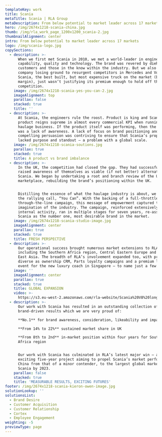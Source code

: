 ```yaml
---
templateKey: work
title: Scania
metaTitle: Scania | RLA Group
metaDescription: From below potential to market leader across 17 markets
hero: /img/2674x1218-scania-china.jpg
thumb: /img/rla_work_page_1200x1200_scania-2.jpg
thumbnailAlignment: center
intro: From below potential to market leader across 17 markets
logo: /img/scania-logo.jpg
copySections:
  - description: >-
      When we first met Scania in 2010, we met a world-leader in engineering
      capability, quality and technology. The brand was revered by diehard
      customers and those in the know within the industry. But we also met a
      company losing ground to resurgent competitors in Mercedes and Volvo.
      Scania, the best built, but most expensive truck on the market (by some
      margin), just wasn’t justifying its premium enough to hold off the
      competition.
    image: /img/2674x1218-scania-yes-you-can-2.jpg
    imageAlignment: top
    parallax: false
    stacked: true
    title: ''
  - description: >-
      At Scania, the engineers rule the roost. Product is king and Scania’s
      product reigns supreme in almost every commercial KPI when running a
      haulage business. If the product itself was performing, then the problem
      was a lack of awareness. A lack of focus on brand positioning and
      compelling persuasion was contriving to ensure that Scania’s proposition
      lacked purpose and standout – a problem with a global scale.
    image: /img/2674x1218-scania-soutions.jpg
    parallax: true
    stacked: true
    title: A product vs brand imbalance
  - description: >-
      In the UK, the competition had closed the gap. They had successfully
      raised awareness of themselves as viable (if not better) alternatives to
      Scania. We began by undertaking a root and branch review of the UK
      marketplace, rebuilding the brand’s positioning within the UK. 


      Distilling the essence of what the haulage industry is about, we launched
      the rallying call, “You Can”. With the backing of a full-throttle,
      through-the-line campaign, this message of empowerment captured the
      imagination of the industry. The campaign, reinforced extensively with
      internal activity, ran in multiple stages for seven years, re-asserting
      Scania as the number one, most desirable brand in the market.
    image: /img/2674x1218-scania-studio-image.jpg
    imageAlignment: center
    parallax: true
    stacked: true
    title: FRESH PERSPECTIVE
  - description: >-
      Our operational success brought numerous market extensions to RLA,
      including the Southern Africa region, Central Eastern Europe and South
      East Asia. The breadth of RLA’s involvement expanded too, with projects as
      diverse as ownership CRM, Parts loyalty campaigns and a premium launch
      event for the new luxury coach in Singapore – to name just a few.
    image: ''
    imageAlignment: center
    parallax: true
    stacked: true
    title: GLOBAL EXPANSION
    video: >-
      https://s3.eu-west-2.amazonaws.com/rla-website/Scania%20V8%20long%20%26%20wide%20load%20final%20version.mp4
  - description: >-
      Our work with Scania has resulted in an outstanding collection of
      brand-driven results which we are very proud of:  

      **No.1** for brand awareness, consideration, likeability and impact.  

      **From 14% to 22%** sustained market share in UK  

      **From 8th to 2nd** in-market position within four years for Southern
      Africa region  


      Our work with Scania has culminated in RLA’s latest major win – a truly
      exciting five-year project aiming to propel Scania’s market performance in
      China from that of a minor contender, to the largest global market for
      Scania by 2023.
    parallax: false
    stacked: true
    title: 'MEASURABLE RESULTS, EXCITING FUTURES'
footer: /img/2674x1218-scania-kieron-owen-image.jpg
solutionLookup: ''
solutionsList:
  - Brand Desire
  - Customer Acquisition
  - Customer Relationship
  - Cortex
  - Employee Engagement
weighting: -5
previewType: page
---
```


